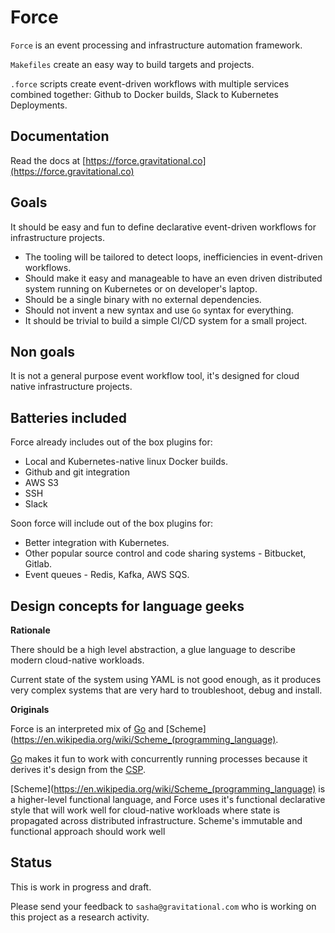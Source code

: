 # Force

`Force` is an event processing and infrastructure automation framework.

`Makefiles` create an easy way to build targets and projects.

`.force` scripts create event-driven workflows with multiple services
combined together: Github to Docker builds, Slack to Kubernetes Deployments.

## Documentation

Read the docs at [https://force.gravitational.co](https://force.gravitational.co)

## Goals

It should be easy and fun to define declarative event-driven workflows for infrastructure
projects.

* The tooling will be tailored to detect loops, inefficiencies in event-driven workflows.
* Should make it easy and manageable to have an even driven distributed system
running on Kubernetes or on developer's laptop.
* Should be a single binary with no external dependencies.
* Should not invent a new syntax and use `Go` syntax for everything.
* It should be trivial to build a simple CI/CD system for a small project.

## Non goals

It is not a general purpose event workflow tool, it's designed for cloud native
infrastructure projects.

## Batteries included

Force already includes out of the box plugins for:

* Local and Kubernetes-native linux Docker builds.
* Github and git integration
* AWS S3
* SSH
* Slack

Soon force will include out of the box plugins for:

* Better integration with Kubernetes.
* Other popular source control and code sharing systems - Bitbucket, Gitlab.
* Event queues - Redis, Kafka, AWS SQS.

## Design concepts for language geeks

**Rationale**

There should be a high level abstraction, a glue language to describe
modern cloud-native workloads.

Current state of the system using YAML is not good
enough, as it produces very complex systems that are very hard to troubleshoot,
debug and install.

**Originals**

Force is an interpreted mix of [Go](https://golang.org) and [Scheme](https://en.wikipedia.org/wiki/Scheme_(programming_language).

[Go](https://golang.org) makes it fun to work with concurrently running processes because it derives
it's design from the [CSP](http://www.usingcsp.com/cspbook.pdf).

[Scheme](https://en.wikipedia.org/wiki/Scheme_(programming_language) is a higher-level
functional language, and Force uses it's functional declarative style
that will work well for cloud-native workloads where state
is propagated across distributed infrastructure. Scheme's immutable and functional
approach should work well

## Status

This is work in progress and draft.

Please send your feedback to `sasha@gravitational.com`
who is working on this project as a research activity.
